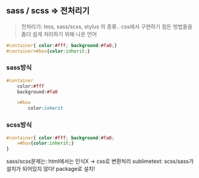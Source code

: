 ## sass / scss => 전처리기
> 전처리기: less, sass/scss, stylus 의 종류..
css에서 구현하기 힘든 방법들을 좀더 쉽게 처리하기 위해 나온 언어

```css
#container{ color:#fff; background:#fa0;}
#container>#box{color:inherit;}
```

### sass방식
```sass
#container
	color:#fff
	background:#fa0

	>#box
		color:inherit
```

### scss방식
```scss
#container{ color:#fff; background:#fa0;
	>#box{color:inherit;}
}
```

sass/scss문제는: html에서는 인식X -> css로 변환처리
sublimetext: scss/sass가 설치가 되어있지 않다! package로 설치!















